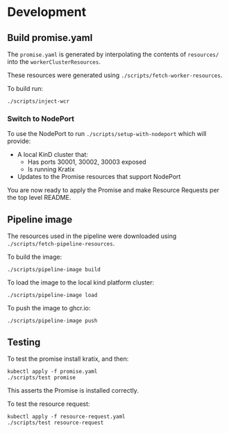 # Development

## Build promise.yaml
The `promise.yaml` is generated by interpolating the contents of `resources/` into
the `workerClusterResources`.

These resources were generated using `./scripts/fetch-worker-resources`.

To build run:

```
./scripts/inject-wcr
```

### Switch to NodePort

To use the NodePort to run `./scripts/setup-with-nodeport` which will provide:

* A local KinD cluster that:
    * Has ports 30001, 30002, 30003 exposed
    * Is running Kratix
* Updates to the Promise resources that support NodePort

You are now ready to apply the Promise and make Resource Requests per the top level README.

## Pipeline image

The resources used in the pipeline were downloaded using `./scripts/fetch-pipeline-resources`.


To build the image:
```
./scripts/pipeline-image build
```

To load the image to the local kind platform cluster:
```
./scripts/pipeline-image load
```

To push the image to ghcr.io:
```
./scripts/pipeline-image push
```

## Testing
To test the promise install kratix, and then:
```
kubectl apply -f promise.yaml
./scripts/test promise
```

This asserts the Promise is installed correctly.

To test the resource request:
```
kubectl apply -f resource-request.yaml
./scripts/test resource-request
```
